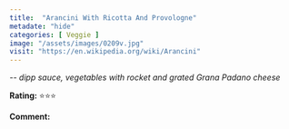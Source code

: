 ```yaml
---
title:  "Arancini With Ricotta And Provologne"
metadate: "hide"
categories: [ Veggie ]
image: "/assets/images/0209v.jpg"
visit: "https://en.wikipedia.org/wiki/Arancini"
---
```


_-- dipp sauce, vegetables with rocket and grated Grana Padano cheese_

**Rating:** ⭐️⭐️⭐️  
  
**Comment:**

